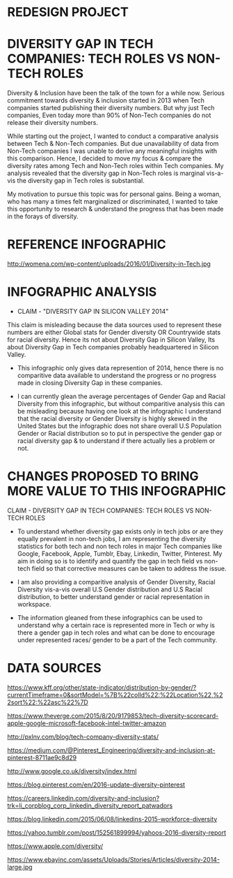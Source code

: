 # REDESIGN PROJECT
# DIVERSITY GAP IN TECH COMPANIES: TECH ROLES VS NON-TECH ROLES

Diversity & Inclusion have been the talk of the town for a while now. Serious commitment towards diversity & inclusion started in 2013 when Tech companies started publishing their diversity numbers. But why just Tech companies, Even today more than 90% of Non-Tech companies do not release their diversity numbers. 

While starting out the project, I wanted to conduct a comparative analysis between Tech & Non-Tech companies. But due unavailability of data from Non-Tech companies I was unable to derive any meaningful insights with this comparison. 
Hence, I decided to move my focus & compare the diversity rates among Tech and Non-Tech roles within Tech companies. My analysis revealed that the diversity gap in Non-Tech roles is marginal vis-a-vis the diversity gap in Tech roles is substantial.

My motivation to pursue this topic was for personal gains. Being a woman, who has many a times felt marginalized or discriminated, I wanted to take this opportunity to research & understand the progress that has been made in the forays of diversity. 


# REFERENCE INFOGRAPHIC

http://womena.com/wp-content/uploads/2016/01/Diversity-in-Tech.jpg

# INFOGRAPHIC ANALYSIS

- CLAIM - "DIVERSITY GAP IN SILICON VALLEY 2014" 

This claim is misleading because the data sources used to represent these numbers are either Global stats for Gender    diversity OR Countrywide stats for racial diversity. Hence its not about Diversity Gap in Silicon Valley, Its about Diversity Gap in Tech companies probably headquartered in Silicon Valley.
  
- This infographic only gives data represention of 2014, hence there is no comparitive data available to understand the progress or no progress made in closing Diversity Gap in these companies.

- I can currently glean the average percentages of Gender Gap and Racial Diversity from this infographic, but without comparitive analysis this can be misleading because having one look at the infographic I understand that the racial diversity or Gender Diversity is highly skewed in the United States but the infographic does not share overall U.S Population Gender or Racial distribution so to put in perspective the gender gap or racial diversity gap & to understand if there actually lies a problem or not.

# CHANGES PROPOSED TO BRING MORE VALUE TO THIS INFOGRAPHIC

CLAIM - DIVERSITY GAP IN TECH COMPANIES: TECH ROLES VS NON-TECH ROLES

- To understand whether diversity gap exists only in tech jobs or are they equally prevalent in non-tech jobs, I am representing the diversity statistics for both tech and non tech roles in major Tech companies like Google, Facebook, Apple, Tumblr, Ebay, Linkedin, Twitter, Pinterest.
My aim in doing so is to identify and quantify the gap in tech field vs non-tech field so that corrective measures can be taken to address the issue.

- I am also providing a comparitive analysis of Gender Diversity, Racial Diversity vis-a-vis overall U.S Gender distribution and U.S Racial distribution, to better understand gender or racial representation in workspace. 

- The information gleaned from these infographics can be used to understand why a certain race is represented more in Tech or why is there a gender gap in tech roles and what can be done to encourage under represented races/ gender to be a part of the Tech community.

# DATA SOURCES
https://www.kff.org/other/state-indicator/distribution-by-gender/?currentTimeframe=0&sortModel=%7B%22colId%22:%22Location%22,%22sort%22:%22asc%22%7D

https://www.theverge.com/2015/8/20/9179853/tech-diversity-scorecard-apple-google-microsoft-facebook-intel-twitter-amazon

http://pxlnv.com/blog/tech-company-diversity-stats/

https://medium.com/@Pinterest_Engineering/diversity-and-inclusion-at-pinterest-8711ae9c8d29

http://www.google.co.uk/diversity/index.html

https://blog.pinterest.com/en/2016-update-diversity-pinterest

https://careers.linkedin.com/diversity-and-inclusion?trk=li_corpblog_corp_linkedin_diversity_report_patwadors

https://blog.linkedin.com/2015/06/08/linkedins-2015-workforce-diversity

https://yahoo.tumblr.com/post/152561899994/yahoos-2016-diversity-report

https://www.apple.com/diversity/

https://www.ebayinc.com/assets/Uploads/Stories/Articles/diversity-2014-large.jpg
